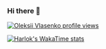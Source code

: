 ### Hi there 👋

[![Oleksii Vlasenko profile views](https://u8views.com/api/v1/github/profiles/103183090/views/day-week-month-total-count.svg)](https://u8views.com/github/Vlasvin)

<!--
**Vlasvin/Vlasvin** is a ✨ _special_ ✨ repository because its `README.md` (this file) appears on your GitHub profile.

Here are some ideas to get you started:

- 🔭 I’m currently working on ...
- 🌱 I’m currently learning ...
- 👯 I’m looking to collaborate on ...
- 🤔 I’m looking for help with ...
- 💬 Ask me about ...
- 📫 How to reach me: ...
- 😄 Pronouns: ...
- ⚡ Fun fact: ...
-->


[![Harlok's WakaTime stats](https://github-readme-stats.vercel.app/api/wakatime?username=vlasvin)](https://github.com/anuraghazra/github-readme-stats)
